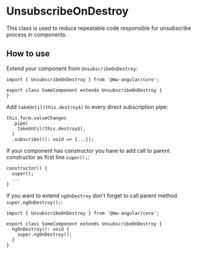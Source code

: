 # UnsubscribeOnDestroy

This class is used to reduce repeatable code responsible for unsubscribe process in components.

## How to use

Extend your component from `UnsubscribeOnDestroy`:

```
import { UnsubscribeOnDestroy } from '@mw-angular/core';

export class SomeComponent extends UnsubscribeOnDestroy {
}
```

Add `takeUntil(this.destroy$)` to every direct subscription pipe:

```
this.form.valueChanges
  .pipe(
    takeUntil(this.destroy$),
  )
  .subscribe((): void => {...});
```

If your component has constructor you have to add call to parent constructor as first line `super();`:

```
constructor() {
  super();
  ...
}
```

If you want to extend `ngOnDestroy` don't forget to call parent method `super.ngOnDestroy();`: 

```
import { UnsubscribeOnDestroy } from '@mw-angular/core';

export class SomeComponent extends UnsubscribeOnDestroy {
  ngOnDestroy(): void {
    super.ngOnDestroy();
  }
}
```
